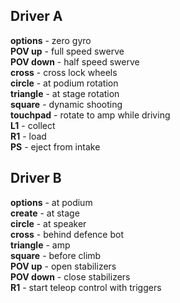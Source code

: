 ## Driver A

**options** - zero gyro <br>
**POV up** - full speed swerve <br>
**POV down** - half speed swerve <br>
**cross** - cross lock wheels <br>
**circle** - at podium rotation <br>
**triangle** - at stage rotation <br>
**square** - dynamic shooting <br>
**touchpad** - rotate to amp while driving <br>
**L1** - collect <br>
**R1** - load <br>
**PS** - eject from intake <br>

## Driver B

**options** - at podium <br>
**create** - at stage <br>
**circle** - at speaker <br>
**cross** - behind defence bot <br>
**triangle** - amp <br>
**square** - before climb <br>
**POV up** - open stabilizers <br>
**POV down** - close stabilizers <br>
**R1** - start teleop control with triggers